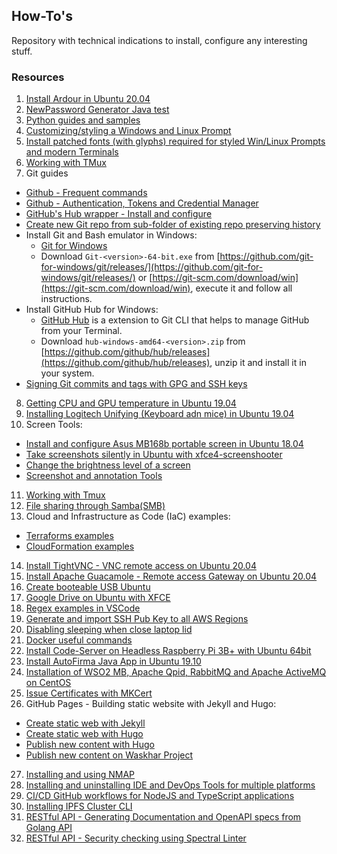 ## How-To's  

Repository with technical indications to install, configure any interesting stuff. 

### Resources

1. [Install Ardour in Ubuntu 20.04](doc/ardour_in_ubuntu_20.04.md)
2. [NewPassword Generator Java test](src/NewPasswordGenerator.java)
3. [Python guides and samples](doc/python_docs_samples.md)
4. [Customizing/styling a Windows and Linux Prompt](doc/styled_win_linux_prompt.md) 
5. [Install patched fonts (with glyphs) required for styled Win/Linux Prompts and modern Terminals](doc/patched_fonts.md)
6. [Working with TMux](doc/working_with_tmux.md)
7. Git guides
  * [Github - Frequent commands](doc/git_frequent_commands.md)
  * [Github - Authentication, Tokens and Credential Manager](doc/git_auth_guide.md)
  * [GitHub's Hub wrapper - Install and configure](src/git_and_hub_setting_in_linux.sh)
  * [Create new Git repo from sub-folder of existing repo preserving history](doc/git_subfolder_to_repository.md)
  * Install Git and Bash emulator in Windows:  
    - [Git for Windows](https://gitforwindows.org/)
    - Download `Git-<version>-64-bit.exe` from [https://github.com/git-for-windows/git/releases/](https://github.com/git-for-windows/git/releases/) or [https://git-scm.com/download/win](https://git-scm.com/download/win), execute it and follow all instructions.
  * Install GitHub Hub for Windows:  
    - [GitHub Hub](https://hub.github.com/) is a extension to Git CLI that helps to manage GitHub from your Terminal.
    - Download `hub-windows-amd64-<version>.zip` from [https://github.com/github/hub/releases](https://github.com/github/hub/releases), unzip it and install it in your system.
  * [Signing Git commits and tags with GPG and SSH keys](doc/git_signing.md) 
8. [Getting CPU and GPU temperature in Ubuntu 19.04](doc/getting_temperature_cpu_gpu_hd_in_ubuntu.md)
9. [Installing Logitech Unifying (Keyboard adn mice) in Ubuntu 19.04](doc/installing_logitech_unifying_in_ubuntu_19_04.md)
10. Screen Tools:
  - [Install and configure Asus MB168b portable screen in Ubuntu 18.04](doc/screen_mb168b_install_in_ubuntu.md)
  - [Take screenshots silently in Ubuntu with xfce4-screenshooter](doc/screen_shooter_silent.md)
  - [Change the brightness level of a screen](doc/screen_change_brightness_level.md)
  - [Screenshot and annotation Tools](doc/screenshot_annotation_tools.md) 
11. [Working with Tmux](doc/working_with_tmux.md)
12. [File sharing through Samba(SMB)](doc/install_and_config_samba.md)
13. Cloud and Infrastructure as Code (IaC) examples:
  - [Terraforms examples](doc/iac_terraform_examples.md)
  - [CloudFormation examples](doc/iac_cloudformation_examples.md)
14. [Install TightVNC - VNC remote access on Ubuntu 20.04](doc/install_tightvnc.md)
15. [Install Apache Guacamole - Remote access Gateway on Ubuntu 20.04](doc/install_apache_guacamole.md)
16. [Create booteable USB Ubuntu](doc/booteable_usb_on_ubuntu.md)  
17. [Google Drive on Ubuntu with XFCE](doc/google_drive_on_linux.md)  
18. [Regex examples in VSCode](doc/regex_examples.md)
19. [Generate and import SSH Pub Key to all AWS Regions](doc/import_ssh_keys_to_aws_regions.md)
20. [Disabling sleeping when close laptop lid](doc/disable_sleeping_when_close_laptop_lid.md)
21. [Docker useful commands](doc/docker_useful_commands.md)
22. [Install Code-Server on Headless Raspberry Pi 3B+ with Ubuntu 64bit](doc/install_code_server_on_headless_rpi.md)
23. [Install AutoFirma Java App in Ubuntu 19.10](doc/install_autofirma_app_in_ubuntu19.10.md)
24. [Installation of WSO2 MB, Apache Qpid, RabbitMQ and Apache ActiveMQ on CentOS](doc/install_wso2mb_qpid_rabbitmq_activemq.md)
25. [Issue Certificates with MKCert](doc/issue_certs_with_mkcert.md)
26. GitHub Pages - Building static website with Jekyll and Hugo:
  - [Create static web with Jekyll](doc/github_pages_jekyll_create_a_static_web.md)
  - [Create static web with Hugo](doc/github_pages_hugo_create_a_static_web.md)
  - [Publish new content with Hugo](doc/github_pages_hugo_publish_content.md)
  - [Publish new content on Waskhar Project](doc/github_pages_hugo_publish_content_waskhar.md)
27. [Installing and using NMAP](doc/nmap_commands.md)
28. [Installing and uninstalling IDE and DevOps Tools for multiple platforms](doc/ide_and_devops_tools.md)
29. [CI/CD GitHub workflows for NodeJS and TypeScript applications](doc/github-workflow-for-nodejs-typescript-apps.md)
30. [Installing IPFS Cluster CLI](doc/ipfs_cluster_ctl_commands.md)
31. [RESTful API - Generating Documentation and OpenAPI specs from Golang API](src/go-rest-openapi-sample/)
32. [RESTful API - Security checking using Spectral Linter](doc/api_security_checks.md)
